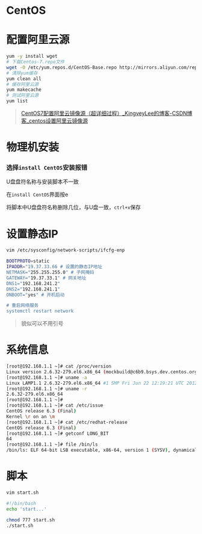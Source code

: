 # CentOS

# 配置阿里云源

```bash
yum -y install wget
# 下载Centos-7.repo文件
wget -O /etc/yum.repos.d/CentOS-Base.repo http://mirrors.aliyun.com/repo/Centos-7.repo
# 清除yum缓存
yum clean all
# 缓存阿里云源
yum makecache
# 测试阿里云源 
yum list
```

> [CentOS7配置阿里云镜像源（超详细过程）_KingveyLee的博客-CSDN博客_centos设置阿里云镜像源](https://blog.csdn.net/KingveyLee/article/details/114984534)

# 物理机安装

### 选择`install CentOS`安装报错

U盘盘符名称与安装脚本不一致

在`install CentOS`界面按e

将脚本中U盘盘符名称删除几位，与U盘一致，`ctrl+x`保存

# 设置静态IP

```bash
vim /etc/sysconfig/network-scripts/ifcfg-enp

BOOTPROTO=static
IPADDR="19.37.33.66 # 设置的静态IP地址
NETMASK="255.255.255.0" # 子网掩码 
GATEWAY="19.37.33.1" # 网关地址
DNS1="192.168.241.2"
DNS2="192.168.241.1"
ONBOOT="yes" # 开机启动

# 重启网络服务
systemctl restart network
```

> 貌似可以不用引号

# 系统信息

```bash
[root@192.168.1.1 ~]# cat /proc/version 
Linux version 2.6.32-279.el6.x86_64 (mockbuild@c6b9.bsys.dev.centos.org) (gcc version 4.4.6 20120305 (Red Hat 4.4.6-4) (GCC) ) #1 SMP Fri Jun 22 12:19:21 UTC 2012
[root@192.168.1.1 ~]# uname -a
Linux LAMP1.1 2.6.32-279.el6.x86_64 #1 SMP Fri Jun 22 12:19:21 UTC 2012 x86_64 x86_64 x86_64 GNU/Linux
[root@192.168.1.1 ~]# uname -r
2.6.32-279.el6.x86_64
[root@192.168.1.1 ~]#
[root@192.168.1.1 ~]# cat /etc/issue
CentOS release 6.3 (Final)
Kernel \r on an \m
[root@192.168.1.1 ~]# cat /etc/redhat-release 
CentOS release 6.3 (Final)
[root@192.168.1.1 ~]# getconf LONG_BIT
64
[root@192.168.1.1 ~]# file /bin/ls
/bin/ls: ELF 64-bit LSB executable, x86-64, version 1 (SYSV), dynamically linked (uses shared libs), for GNU/Linux 2.6.18, stripped
```

# 脚本

```bash
vim start.sh

#!/bin/bash
echo 'start...'

chmod 777 start.sh
./start.sh
```

